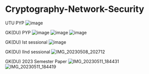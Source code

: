# Cryptography-Network-Security

UTU PYP
![image](https://user-images.githubusercontent.com/127727500/230777757-af1480b0-927f-49c0-ab0d-6b11c3f664e4.png)


GK(DU) PYP
![image](https://user-images.githubusercontent.com/127727500/230777776-ae405cc2-37b4-4d58-b8d3-248f45ebb222.png)
![image](https://user-images.githubusercontent.com/127727500/230777787-972353e3-e417-483b-9ac3-f2863f024839.png)
![image](https://user-images.githubusercontent.com/127727500/230777796-76271cc1-7851-4dcc-ad42-c134fd88c921.png)

GK(DU) Ist sessional
![image](https://user-images.githubusercontent.com/127727500/230778178-37aa0ada-fd7b-4ec4-b527-92f45fb521a8.png)

GK(DU) IInd sessional
![IMG_20230508_202712](https://user-images.githubusercontent.com/93399136/236859032-436ec6f6-7b4f-4f30-8ff4-3ce899047588.jpg)

GK(DU) 2023 Semester Paper
![IMG_20230511_184431](https://github.com/colonel-chirag/Cryptography-Network-Security/assets/93399136/082e1cf8-1123-4c4b-93dc-ccf5ae11041e)
![IMG_20230511_184419](https://github.com/colonel-chirag/Cryptography-Network-Security/assets/93399136/33c6afe4-61c9-43d8-a56a-01914fa8ee7c)
